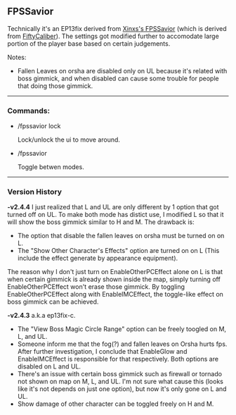 ## FPSSavior
Technically it's an EP13fix derived from [Xinxs's FPSSavior](https://github.com/xinxs/ToS-Addons/tree/master/fpssavior) (which is derived from [FiftyCaliber](https://github.com/FiftyCaliber)). The settings got modified further to accomodate large portion of the player base based on certain judgements.

Notes:
- Fallen Leaves on orsha are disabled only on UL because it's related with boss gimmick, and when disabled can cause some trouble for people that doing those gimmick.
---
### Commands:
- /fpssavior lock

  Lock/unlock the ui to move around.

- /fpssavior

  Toggle betwen modes.
---
### Version History
**-v2.4.4** I just realized that L and UL are only different by 1 option that got turned off on UL. To make both mode has distict use, I modified L so that it will show the boss gimmick similar to H and M. The drawback is:
- The option that disable the fallen leaves on orsha must be turned on on L. 
- The "Show Other Character's Effects" option are turned on on L (This include the effect generate by appearance equipment).

The reason why I don't just turn on EnableOtherPCEffect alone on L is that when certain gimmick is already shown inside the map, simply turning off EnableOtherPCEffect won't erase those gimmick. By toggling EnableOtherPCEffect along with EnableIMCEffect, the toggle-like effect on boss gimmick can be achieved.

**-v2.4.3** a.k.a ep13fix-c.
- The "View Boss Magic Circle Range" option can be freely toogled on M, L, and UL.
- Someone inform me that the fog(?) and fallen leaves on Orsha hurts fps. After further investigation, I conclude that EnableGlow and EnableIMCEffect is responsible for that respectively. Both options are disabled on L and UL.
- There's an issue with certain boss gimmick such as firewall or tornado not shown on map on M, L, and UL. I'm not sure what cause this (looks like it's not depends on just one option), but now it's only gone on L and UL.
- Show damage of other character can be toggled freely on H and M.
